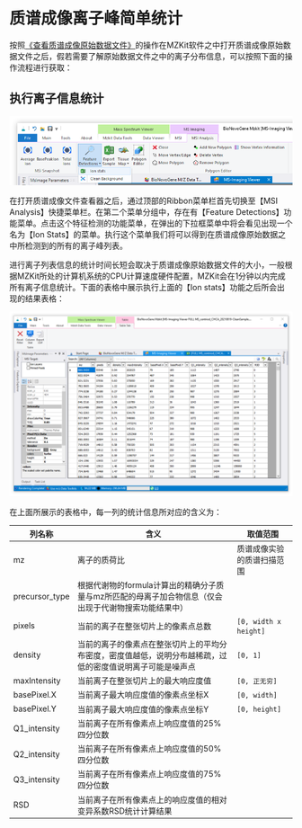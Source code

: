 # 质谱成像离子峰简单统计

<!-- 2022-07-29 -->

按照[《查看质谱成像原始数据文件》](#view-ms-imaging)的操作在MZKit软件之中打开质谱成像原始数据文件之后，假若需要了解原始数据文件之中的离子分布信息，可以按照下面的操作流程进行获取：

## 执行离子信息统计

![](images/MSImaging/IonStats-Menu.PNG)

在打开质谱成像文件查看器之后，通过顶部的Ribbon菜单栏首先切换至【MSI Analysis】快捷菜单栏。在第二个菜单分组中，存在有【Feature Detections】功能菜单。点击这个特征检测的功能菜单，在弹出的下拉框菜单中将会看见出现一个名为【Ion Stats】的菜单。执行这个菜单我们将可以得到在质谱成像原始数据之中所检测到的所有的离子峰列表。

进行离子列表信息的统计时间长短会取决于质谱成像原始数据文件的大小，一般根据MZKit所处的计算机系统的CPU计算速度硬件配置，MZKit会在1分钟以内完成所有离子信息统计。下面的表格中展示执行上面的【Ion stats】功能之后所会出现的结果表格：

![](images/MSImaging/IonStats-Table.PNG)

在上面所展示的表格中，每一列的统计信息所对应的含义为：

|列名称|含义|取值范围|
|-----|-----|------|
|mz|离子的质荷比|质谱成像实验的质谱扫描范围|
|precursor_type|根据代谢物的formula计算出的精确分子质量与mz所匹配的母离子加合物信息（仅会出现于代谢物搜索功能结果中）||
|pixels|当前的离子在整张切片上的像素点总数|``[0, width x height]``|
|density|当前的离子的像素点在整张切片上的平均分布密度，密度值越低，说明分布越稀疏，过低的密度值说明离子可能是噪声点|``[0, 1]``|
|maxIntensity|当前离子在整张切片上的最大响应度值|``[0, 正无穷]``|
|basePixel.X|当前离子最大响应度值的像素点坐标X|``[0, width]``|
|basePixel.Y|当前离子最大响应度值的像素点坐标Y|``[0, height]``|
|Q1_intensity|当前离子在所有像素点上响应度值的25%四分位数||
|Q2_intensity|当前离子在所有像素点上响应度值的50%四分位数||
|Q3_intensity|当前离子在所有像素点上响应度值的75%四分位数||
|RSD|当前离子在所有像素点上的响应度值的相对变异系数RSD统计计算结果||


